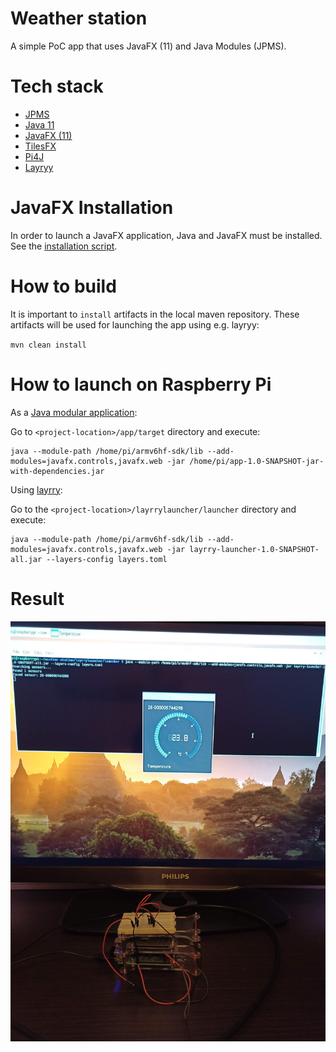 # Weather station

A simple PoC app that uses JavaFX (11) and Java Modules (JPMS).

# Tech stack
- [JPMS](https://openjdk.java.net/projects/jigsaw/spec/)
- [Java 11](https://openjdk.java.net/projects/jdk/11/)
- [JavaFX (11)](https://openjfx.io/)
- [TilesFX](https://github.com/HanSolo/tilesfx)  
- [Pi4J](https://pi4j.com/1.2/index.html)
- [Layryy](https://github.com/moditect/layrry)

# JavaFX Installation

In order to launch a JavaFX application, Java and JavaFX must be installed. See
the [installation script](install-java-and-javafx.sh).

# How to build
It is important to `install` artifacts in the local maven repository. These artifacts will be used for launching the app using e.g. layryy:


``
mvn clean install
``

# How to launch on Raspberry Pi

As a [Java modular application](https://www.oracle.com/corporate/features/understanding-java-9-modules.html):

Go to `<project-location>/app/target` directory and execute:
```
java --module-path /home/pi/armv6hf-sdk/lib --add-modules=javafx.controls,javafx.web -jar /home/pi/app-1.0-SNAPSHOT-jar-with-dependencies.jar
```

Using  [layrry](https://github.com/moditect/layrry):

Go to the `<project-location>/layrrylauncher/launcher` directory and execute:
```
java --module-path /home/pi/armv6hf-sdk/lib --add-modules=javafx.controls,javafx.web -jar layrry-launcher-1.0-SNAPSHOT-all.jar --layers-config layers.toml
```

# Result

![Alt text](IMG20210111231312.jpg?raw=true "")